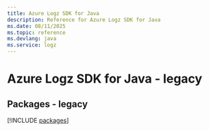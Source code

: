 ```yaml
---
title: Azure Logz SDK for Java
description: Reference for Azure Logz SDK for Java
ms.date: 08/11/2025
ms.topic: reference
ms.devlang: java
ms.service: logz
---
```

# Azure Logz SDK for Java - legacy
## Packages - legacy
[!INCLUDE [packages](logz-index.md)]